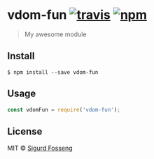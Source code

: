 # vdom-fun [![travis][travis-image]][travis-url] [![npm][npm-image]][npm-url]
[travis-image]: https://img.shields.io/travis/laat/vdom-fun.svg?style=flat
[travis-url]: https://travis-ci.org/laat/vdom-fun
[npm-image]: https://img.shields.io/npm/v/vdom-fun.svg?style=flat
[npm-url]: https://npmjs.org/package/vdom-fun

> My awesome module

## Install

```
$ npm install --save vdom-fun
```

## Usage

```js
const vdomFun = require('vdom-fun');
```

## License

MIT © [Sigurd Fosseng](https://github.com/laat)
